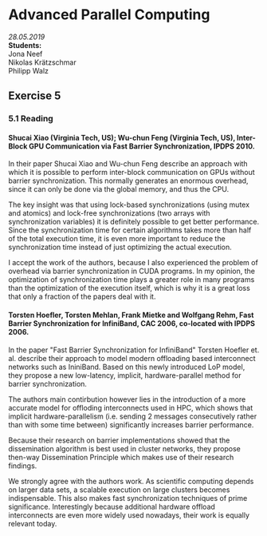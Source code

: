 # Advanced Parallel Computing
*28.05.2019*  
**Students:**  
Jona Neef  
Nikolas Krätzschmar  
Philipp Walz  

## Exercise 5

### 5.1 Reading

#### Shucai Xiao (Virginia Tech, US); Wu-chun Feng (Virginia Tech, US), Inter-Block GPU Communication via Fast Barrier Synchronization, IPDPS 2010.

In their paper Shucai Xiao and Wu-chun Feng describe an approach with which it is possible to perform inter-block communication on GPUs without barrier synchronization. This normally generates an enormous overhead, since it can only be done via the global memory, and thus the CPU.

The key insight was that using lock-based synchronizations (using mutex and atomics) and lock-free synchronizations (two arrays with synchronization variables) it is definitely possible to get better performance. Since the synchronization time for certain algorithms takes more than half of the total execution time, it is even more important to reduce the synchronization time instead of just optimizing the actual execution.

I accept the work of the authors, because I also experienced the problem of overhead via barrier synchronization in CUDA programs. In my opinion, the optimization of synchronization time plays a greater role in many programs than the optimization of the execution itself, which is why it is a great loss that only a fraction of the papers deal with it.


#### Torsten Hoefler, Torsten Mehlan, Frank Mietke and Wolfgang Rehm, Fast Barrier Synchronization for InfiniBand, CAC 2006, co-located with IPDPS 2006.

In the paper "Fast Barrier Synchronization for InfiniBand" Torsten Hoefler et. al. describe their approach to model modern offloading based interconnect networks such as IniniBand. Based on this newly introduced LoP model, they propose a new low-latency, implicit, hardware-parallel method for barrier synchronization. 

The authors main contirbution however lies in the introduction of a more accurate model for offloding interconnects used in HPC, which shows that implicit hardware-parallelism (i.e. sending 2 messages consecutively rather than with some time between) significantly increases barrier performance.

Because their research on barrier implementations showed that the dissemination algorithm is best used in cluster networks, they propose then-way Dissemination Principle which makes use of their research findings.

We strongly agree with the authors work. As scientific computing depends on larger data sets, a scalable execution on large clusters becomes indispensable. This also makes fast synchronization techniques of prime significance.
Interestingly because additional hardware offload interconnects are even more widely used nowadays, their work is equally relevant today. 

